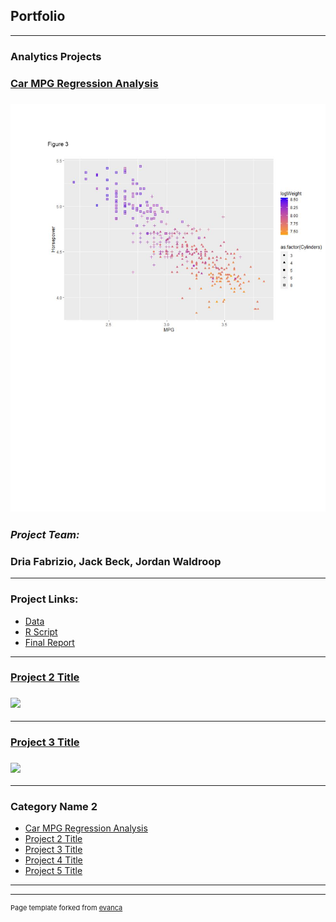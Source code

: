 ## Portfolio

---

### Analytics Projects

### [Car MPG Regression Analysis](https://github.com/indyscout97/carMPGregregression)
### <img src="images/download.png?raw=true"/>

### *Project Team:*
### Dria Fabrizio, Jack Beck, Jordan Waldroop

---

### Project Links:
- [Data](https://github.com/indyscout97/carMPGregregression/blob/main/auto-mpg%20-%20Team%206.data)
- [R Script](https://github.com/indyscout97/carMPGregregression/blob/main/Final%20Project%20-%20Team%206.R)
- [Final Report](https://github.com/indyscout97/carMPGregregression/blob/main/MSBC%205030%20Final%20Report.pdf)


---
### [Project 2 Title](/pdf/sample_presentation.pdf)
### <img src="images/dummy_thumbnail.jpg?raw=true"/>

---
### [Project 3 Title](http://example.com/)
### <img src="images/dummy_thumbnail.jpg?raw=true"/>

---

### Category Name 2

- [Car MPG Regression Analysis](https://github.com/indyscout97/carMPGregregression)
- [Project 2 Title](http://example.com/)
- [Project 3 Title](http://example.com/)
- [Project 4 Title](http://example.com/)
- [Project 5 Title](http://example.com/)

---




---
<p style="font-size:11px">Page template forked from <a href="https://github.com/evanca/quick-portfolio">evanca</a></p>
<!-- Remove above link if you don't want to attibute -->
